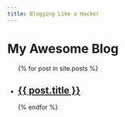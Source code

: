 ```yaml
---
title: Blogging Like a Hacker
---
```

# My Awesome Blog

<ul>
{% for post in site.posts %}
  <li>
    <h2><a href="{{ post.url }}">{{ post.title }}</a></h2>
  </li>
{% endfor %}
</ul>
